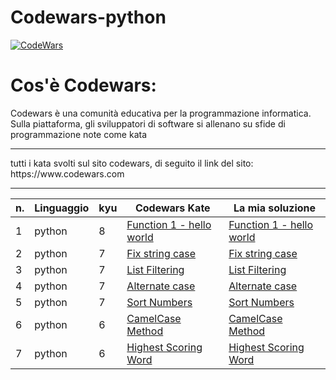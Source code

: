 # Codewars-python

[![CodeWars](https://www.codewars.com/users/Restorm12/badges/large)](https://www.codewars.com/users/Restorm12) 

# Cos'è Codewars:
Codewars è una comunità educativa per la programmazione informatica. 
Sulla piattaforma, gli sviluppatori di software si allenano su sfide 
di programmazione note come kata
<hr>
tutti i kata svolti sul sito codewars, di seguito il link del sito:
https://www.codewars.com
<hr>

| n. | Linguaggio | kyu | Codewars Kate | La mia soluzione |
| --- | --- | --- | --- | --- |
| 1 | python | 8 | [Function 1 - hello world](https://www.codewars.com/kata/523b4ff7adca849afe000035) | [Function 1 - hello world](https://github.com/Valerio-boi/Codewars-python/blob/master/FunctionHelloWorld.py) |
| 2 | python | 7 | [Fix string case](https://www.codewars.com/kata/5b180e9fedaa564a7000009a) | [Fix string case](https://github.com/Valerio-boi/Codewars-python/blob/master/kata-python/FixStringCase.py) |
| 3 | python | 7 | [List Filtering](https://www.codewars.com/kata/53dbd5315a3c69eed20002dd) | [List Filtering](https://github.com/Valerio-boi/Codewars-python/blob/master/kata-python/ListFiltering.py) |
| 4 | python | 7 | [Alternate case](https://www.codewars.com/kata/57a62154cf1fa5b25200031e) | [Alternate case](https://github.com/Valerio-boi/Codewars-python/blob/master/kata-python/AlternateCase.py) |
| 5 | python | 7 | [Sort Numbers](https://www.codewars.com/kata/5174a4c0f2769dd8b1000003) | [Sort Numbers](https://github.com/Valerio-boi/Codewars-python/blob/master/kata-python/SortNumbers.py) |
| 6 | python | 6 | [CamelCase Method](https://www.codewars.com/kata/587731fda577b3d1b0001196) | [CamelCase Method](https://github.com/Valerio-boi/Codewars-python/blob/master/kata-python/CamelCaseMethod.py) |
| 7 | python | 6 | [Highest Scoring Word](https://www.codewars.com/kata/57eb8fcdf670e99d9b000272) | [Highest Scoring Word](https://github.com/Valerio-boi/Codewars-python/blob/master/HigestScoringWord.py) |
